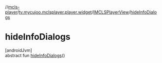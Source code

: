 //[mcls-player](../../../index.md)/[tv.mycujoo.mclsplayer.player.widget](../index.md)/[IMCLSPlayerView](index.md)/[hideInfoDialogs](hide-info-dialogs.md)

# hideInfoDialogs

[androidJvm]\
abstract fun [hideInfoDialogs](hide-info-dialogs.md)()

